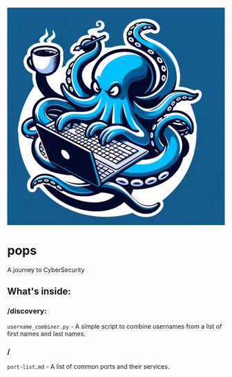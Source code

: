 ![pops.cafe](logo.webp)

# pops

A journey to CyberSecurity

## What's inside:

### /discovery:

`username_combiner.py` - A simple script to combine usernames from a list of first names and last names.

### /

`port-list.md` - A list of common ports and their services.
